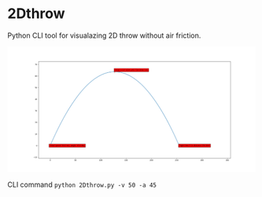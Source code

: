 # 2Dthrow

Python CLI tool for visualazing 2D throw without air friction. 

![Reference pic](https://raw.githubusercontent.com/RistomattiP/2Dthrow/main/v0-50%20angle-45.png)

CLI command
```python 2Dthrow.py -v 50 -a 45```
